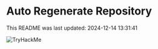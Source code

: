 # Auto Regenerate Repository

This README was last updated: 2024-12-14 13:31:41

 ![TryHackMe](https://tryhackme.com/badge/533634)